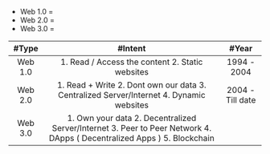 * Web 1.0 = 
* Web 2.0 = 
* Web 3.0 = 


| #Type  | #Intent |#Year |
| :---: | :---: | :---: |
| Web 1.0  |1. Read / Access the content 2. Static websites |1994 - 2004 |
| Web 2.0 | 1. Read + Write 2. Dont own our data 3. Centralized Server/Internet 4. Dynamic websites | 2004 - Till date |
| Web 3.0 | 1. Own your data 2. Decentralized Server/Internet 3. Peer to Peer Network 4. DApps ( Decentralized Apps ) 5. Blockchain | |
